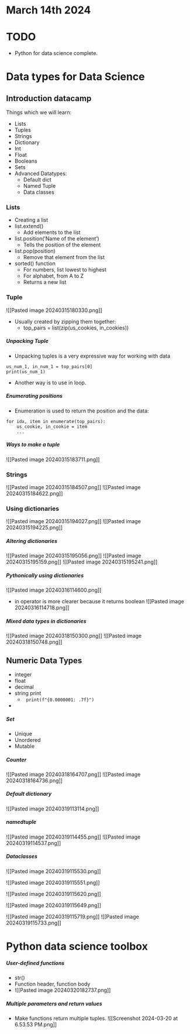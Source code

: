 # March 14th 2024

# TODO

- Python for data science complete.

# Data types for Data Science

## Introduction datacamp

Things which we will learn:

- Lists
- Tuples
- Strings
- Dictionary
- Int
- Float
- Booleans
- Sets
- Advanced Datatypes:
    - Default dict
    - Named Tuple
    - Data classes

### Lists

- Creating a list
- list.extend()
    - Add elements to the list
- list.position(’Name of the element’)
    - Tells the position of the element
- list.pop(position)
    - Remove that element from the list
- sorted() function
    - For numbers, list lowest to highest
    - For alphabet, from A to Z
    - Returns a new list

### Tuple

![[Pasted image 20240315180330.png]]
- Usually created by zipping them together:
    - top_pairs = list(zip(us_cookies, in_cookies))

##### Unpacking Tuple
- Unpacking tuples is a very expressive way for working with data
```
us_num_1, in_num_1 = top_pairs[0]
print(us_num_1)
```
- Another way is to use in loop.
##### Enumerating positions
- Enumeration is used to return the position and the data:
```
for idx, item in enumerate(top_pairs):
	us_cookie, in_cookie = item
	...
```
##### Ways to make a tuple
![[Pasted image 20240315183711.png]]

### Strings
![[Pasted image 20240315184507.png]]
![[Pasted image 20240315184622.png]]
### Using dictionaries
![[Pasted image 20240315194027.png]]
![[Pasted image 20240315194225.png]]
##### Altering dictionaries
![[Pasted image 20240315195056.png]]
![[Pasted image 20240315195159.png]]
![[Pasted image 20240315195241.png]]
##### Pythonically using dictionaries
![[Pasted image 20240316114600.png]]
- in operator is more clearer because it returns boolean
![[Pasted image 20240316114718.png]]


##### Mixed data types in dictionaries

![[Pasted image 20240318150300.png]]
![[Pasted image 20240318150748.png]]

## Numeric Data Types
- integer
- float
- decimal
- string print 
	- ``` print(f"{0.0000001: .7f}")```
- 
##### Set
- Unique
- Unordered
- Mutable
##### Counter
![[Pasted image 20240318164707.png]]
![[Pasted image 20240318164736.png]]

##### Default dictionary
![[Pasted image 20240319113114.png]]

##### namedtuple

![[Pasted image 20240319114455.png]]
![[Pasted image 20240319114537.png]]

##### Dataclasses
![[Pasted image 20240319115530.png]]

![[Pasted image 20240319115551.png]]

![[Pasted image 20240319115620.png]]

![[Pasted image 20240319115649.png]]

![[Pasted image 20240319115719.png]]
![[Pasted image 20240319115733.png]]


# Python data science toolbox

##### User-defined functions
- str()
- Function header, function body
- ![[Pasted image 20240320182737.png]]

##### Multiple parameters and return values
- Make functions return multiple tuples.
![[Screenshot 2024-03-20 at 6.53.53 PM.png]]


